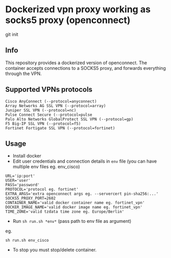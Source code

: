 # Dockerized vpn proxy working as socks5 proxy (openconnect)

git init

## Info

This repository provides a dockerized version of openconnect. The container accepts connections to a SOCKS5 proxy, and forwards everything through the VPN.

## Supported VPNs protocols

```
Cisco AnyConnect (--protocol=anyconnect)
Array Networks AG SSL VPN (--protocol=array)
Juniper SSL VPN (--protocol=nc)
Pulse Connect Secure (--protocol=pulse
Palo Alto Networks GlobalProtect SSL VPN (--protocol=gp)
F5 Big-IP SSL VPN (--protocol=f5)
Fortinet Fortigate SSL VPN (--protocol=fortinet)
```

## Usage

- Install docker
- Edit user credentials and connection details in  ```env``` file (you can have multiple env files eg. env_cisco)
```
URL='ip:port'
USER='user'
PASS='password'
PROTOCOL='protocol eg. fortinet'
EXTRA_ARGS='extra openconnect args eg. --servercert pin-sha256:...'
SOCKS5_PROXY_PORT=2602
CONTAINER_NAME='valid docker container name eg. fortinet_vpn'
DOCKER_IMAGE_NAME='valid docker image name eg. fortinet_vpn'
TIME_ZONE='valid tzdata time zone eg. Europe/Berlin'
```
- Run ```sh run.sh *env*``` (pass path to env file as argument)

eg.

```
sh run.sh env_cisco
```
- To stop you must stop/delete container. 

